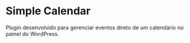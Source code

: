 # Simple Calendar
Plugin desenvolvido para gerenciar eventos direto de um calendário no painel do WordPress.
